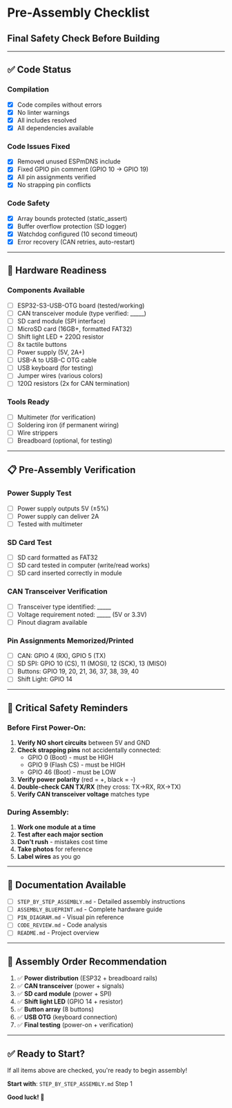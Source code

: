 # Pre-Assembly Checklist
## Final Safety Check Before Building

---

## ✅ Code Status

### Compilation
- [x] Code compiles without errors
- [x] No linter warnings
- [x] All includes resolved
- [x] All dependencies available

### Code Issues Fixed
- [x] Removed unused ESPmDNS include
- [x] Fixed GPIO pin comment (GPIO 10 → GPIO 19)
- [x] All pin assignments verified
- [x] No strapping pin conflicts

### Code Safety
- [x] Array bounds protected (static_assert)
- [x] Buffer overflow protection (SD logger)
- [x] Watchdog configured (10 second timeout)
- [x] Error recovery (CAN retries, auto-restart)

---

## 🔧 Hardware Readiness

### Components Available
- [ ] ESP32-S3-USB-OTG board (tested/working)
- [ ] CAN transceiver module (type verified: _____)
- [ ] SD card module (SPI interface)
- [ ] MicroSD card (16GB+, formatted FAT32)
- [ ] Shift light LED + 220Ω resistor
- [ ] 8x tactile buttons
- [ ] Power supply (5V, 2A+)
- [ ] USB-A to USB-C OTG cable
- [ ] USB keyboard (for testing)
- [ ] Jumper wires (various colors)
- [ ] 120Ω resistors (2x for CAN termination)

### Tools Ready
- [ ] Multimeter (for verification)
- [ ] Soldering iron (if permanent wiring)
- [ ] Wire strippers
- [ ] Breadboard (optional, for testing)

---

## 📋 Pre-Assembly Verification

### Power Supply Test
- [ ] Power supply outputs 5V (±5%)
- [ ] Power supply can deliver 2A
- [ ] Tested with multimeter

### SD Card Test
- [ ] SD card formatted as FAT32
- [ ] SD card tested in computer (write/read works)
- [ ] SD card inserted correctly in module

### CAN Transceiver Verification
- [ ] Transceiver type identified: _____
- [ ] Voltage requirement noted: _____ (5V or 3.3V)
- [ ] Pinout diagram available

### Pin Assignments Memorized/Printed
- [ ] CAN: GPIO 4 (RX), GPIO 5 (TX)
- [ ] SD SPI: GPIO 10 (CS), 11 (MOSI), 12 (SCK), 13 (MISO)
- [ ] Buttons: GPIO 19, 20, 21, 36, 37, 38, 39, 40
- [ ] Shift Light: GPIO 14

---

## 🚨 Critical Safety Reminders

### Before First Power-On:
1. **Verify NO short circuits** between 5V and GND
2. **Check strapping pins** not accidentally connected:
   - GPIO 0 (Boot) - must be HIGH
   - GPIO 9 (Flash CS) - must be HIGH
   - GPIO 46 (Boot) - must be LOW
3. **Verify power polarity** (red = +, black = -)
4. **Double-check CAN TX/RX** (they cross: TX→RX, RX→TX)
5. **Verify CAN transceiver voltage** matches type

### During Assembly:
1. **Work one module at a time**
2. **Test after each major section**
3. **Don't rush** - mistakes cost time
4. **Take photos** for reference
5. **Label wires** as you go

---

## 📖 Documentation Available

- [ ] `STEP_BY_STEP_ASSEMBLY.md` - Detailed assembly instructions
- [ ] `ASSEMBLY_BLUEPRINT.md` - Complete hardware guide
- [ ] `PIN_DIAGRAM.md` - Visual pin reference
- [ ] `CODE_REVIEW.md` - Code analysis
- [ ] `README.md` - Project overview

---

## 🎯 Assembly Order Recommendation

1. ✅ **Power distribution** (ESP32 + breadboard rails)
2. ✅ **CAN transceiver** (power + signals)
3. ✅ **SD card module** (power + SPI)
4. ✅ **Shift light LED** (GPIO 14 + resistor)
5. ✅ **Button array** (8 buttons)
6. ✅ **USB OTG** (keyboard connection)
7. ✅ **Final testing** (power-on + verification)

---

## ✅ Ready to Start?

If all items above are checked, you're ready to begin assembly!

**Start with**: `STEP_BY_STEP_ASSEMBLY.md` Step 1

**Good luck! 🚀**

